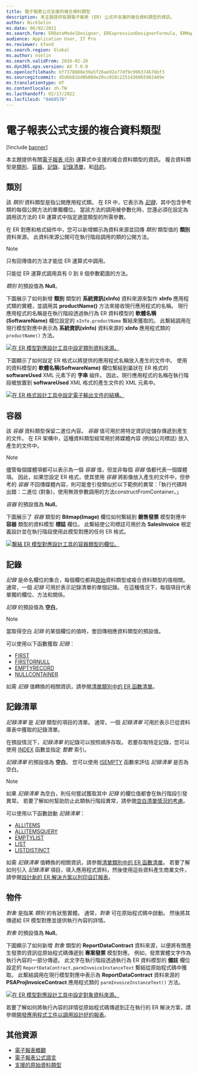 ```yaml
---
title: 電子報表公式支援的複合資料類型
description: 本主題提供有關電子報表 (ER) 公式中支援的複合資料類型的資訊。
author: NickSelin
ms.date: 06/02/2021
ms.search.form: ERDataModelDesigner, ERExpressionDesignerFormula, ERMappedFormatDesigner, ERModelMappingDesigner
audience: Application User, IT Pro
ms.reviewer: kfend
ms.search.region: Global
ms.author: nselin
ms.search.validFrom: 2016-02-28
ms.dyn365.ops.version: AX 7.0.0
ms.openlocfilehash: bf7178888e39a5f26ae92e77df9c996374b76bf3
ms.sourcegitcommit: d5d6b81bd8b08de20cc018c2251436065982489e
ms.translationtype: HT
ms.contentlocale: zh-TW
ms.lasthandoff: 02/17/2022
ms.locfileid: "8460576"
---
```

# <a name="supported-composite-data-types-for-electronic-reporting-formulas"></a>電子報表公式支援的複合資料類型

[!include [banner](../includes/banner.md)]

本主題提供有關[電子報表 (ER)](general-electronic-reporting.md) 運算式中支援的複合資料類型的資訊。 複合資料類型是[類別](#class)、[容器](#container)、[記錄](#record)、[記錄清單](#record-list)，和[目的](#object)。

## <a name="class"></a><a name="class"></a>類別

該 *類別* 資料類型是指公開應用程式類。 在 ER 中，它表示為 [*記錄*](#record)，其中包含參考類的每個公開方法的單獨欄位。 當該方法的調用被參數化時，您還必須在設定為調用該方法的 ER 運算式中指定適當類型的所需參數。

在 ER 對應和格式組件中，您可以新增顯示為資料來源並回傳 *類別* 類型值的 **類別** 資料來源。 此資料來源公開可在執行階段調用的類的公開方法。

> [!NOTE]
> 只有回傳值的方法才能從 ER 運算式中調用。
>
> 只能從 ER 運算式調用具有 0 到 8 個參數範圍的方法。

*類別* 的預設值為 **Null**。

下圖展示了如何新增 **類別** 類型的 **系統資訊(xInfo)** 資料來源來製作 **xInfo** 應用程式類的實體，並調用其 **productName()** 方法來接收現行應用程式的名稱。 現行應用程式的名稱是在執行階段透過執行為 ER 資料模型的 **軟體名稱(SoftwareName)** 欄位設定的 `xInfo.productName` 繫結來獲取的。 此繫結調用在現行模型對應中表示為 **系統資訊(xInfo)** 資料來源的 **xInfo** 應用程式類的 `productName()` 方法。

[![在 ER 模型對應設計工具中設定類別資料來源。](./media/er-formula-supported-data-types-composite-class1.gif)](./media/er-formula-supported-data-types-composite-class1.gif)

下圖顯示了如何設定 ER 格式以將提供的應用程式名稱放入產生的文件中。 使用的資料模型的 **軟體名稱(SoftwareName)** 欄位繫結到巢狀在 ER 格式的 **softwareUsed** XML 元素下的 **字串** 組件。 因此，現行應用程式的名稱在執行階段被放置到 **softwareUsed** XML 格式的產生文件的 XML 元素中。

[![在 ER 格式設計工具中設定電子輸出文件的結構。](./media/er-formula-supported-data-types-composite-class2.png)](./media/er-formula-supported-data-types-composite-class2.png)

## <a name="container"></a><a name="container"></a>容器

該 *容器* 資料類型保留二進位內容。 *容器* 值可用於將特定資訊從儲存傳遞到產生的文件。 在 ER 架構中，這種資料類型經常用於將媒體內容 (例如公司標誌) 放入產生的文件中。

> [!NOTE]
> 儘管每個媒體項都可以表示為一個 *容器* 值，但並非每個 *容器* 值都代表一個媒體項。 因此，如果您設定 ER 格式，使其使用 *容器* 將影像放入產生的文件中，但參考的 *容器* 不回傳媒體內容，則可能會引發類似於以下範例的異常：「執行代碼時出錯：二進位 (對象)，使用無效參數調用的方法constructFromContainer。」

*容器* 的預設值為 **Null**。

下圖展示了 *容器* 類型的 **Bitmap(Image)** 欄位如何繫結到 **銷售發票** 模型對應中 **容器** 類型的資料模型 **標誌** 欄位。 此繫結使公司標誌可用於為 **SalesInvoice** 根定義設計並在執行階段使用此模型對應的任何 ER 格式。

[![繫結 ER 模型對應設計工具的容器類型的欄位。](./media/er-formula-supported-data-types-composite-container.png)](./media/er-formula-supported-data-types-composite-container.png)

## <a name="record"></a><a name="record"></a>記錄

*記錄* 是命名欄位的集合，每個欄位都與[原始](er-formula-supported-data-types-primitive.md)資料類型或複合資料類型的值相關。 通常，一個 *記錄* 可用於表示記錄清單的單個記錄。 在這種情況下，每個項目代表單獨的欄位、方法和關係。

*記錄* 的預設值為 **空白**。

> [!NOTE]
> 當取得空白 *記錄* 的某個欄位的值時，會回傳相應資料類型的預設值。

可以使用以下函數獲取 *記錄*：

- [FIRST](er-functions-list-first.md)
- [FIRSTORNULL](er-functions-list-firstornull.md)
- [EMPTYRECORD](er-functions-record-emptyrecord.md)
- [NULLCONTAINER](er-functions-record-nullcontainer.md)

如需 *記錄* 值轉換的相關資訊，請參閱[清單類別中的 ER 函數清單](er-functions-category-list.md)。

## <a name="record-list"></a><a name="record-list"></a>記錄清單

*記錄清單* 是 *記錄* 類型的項目的清單。 通常，一個 *記錄清單* 可用於表示已從資料庫表中獲取的記錄清單。

在預設情況下，*記錄清單* 的記錄可以按照順序存取。 若要存取特定記錄，您可以使用 [INDEX](er-functions-list-index.md) 函數並指定 *整數* 索引。

*記錄清單* 的預設值為 **空白**。 您可以使用 [ISEMPTY](/er-functions-list-isempty.md) 函數來評估 *記錄清單* 是否為空白。

> [!NOTE]
> 如果 *記錄清單* 為空白，則任何嘗試獲取其中 *記錄* 的欄位值都會在執行階段引發異常。 若要了解如何幫助防止此類執行階段異常，請參閱[空白清單情況的考慮](er-components-inspections.md#i9)。

可以使用以下函數啟動 *記錄清單*：

- [ALLITEMS](er-functions-list-allitems.md)
- [ALLITEMSQUERY](er-functions-list-allitemsquery.md)
- [EMPTYLIST](er-functions-list-emptylist.md)
- [LIST](er-functions-list-list.md)
- [LISTDISTINCT](er-functions-list-listdistinct.md)

如需 *記錄清單* 值轉換的相關資訊，請參閱[清單類別中的 ER 函數清單](er-functions-category-list.md)。 若要了解如何引入 *記錄清單* 項目，填入應用程式資料，然後使用這些資料產生商業文件，請參閱[設計新的 ER 解決方案以列印自訂報表](er-quick-start1-new-solution.md)。

## <a name="object"></a><a name="object"></a>物件

*對象* 是指某 *類別* 的有狀態實體。 通常，*對象* 可在原始程式碼中啟動。 然後將其傳遞給 ER 模型對應並提供執行內容的詳情。

*對象* 的預設值為 **Null**。

下圖顯示了如何新增 *對象* 類型的 **ReportDataContract** 資料來源，以便將有關產生發票的資訊從原始程式碼傳遞到 **專案發票** 模型對應。 例如，發票實體文字作為執行內容的一部分傳遞。 此文字在執行階段透過執行為 ER 資料模型的 **備註** 欄位設定的 `ReportDataContract.parmInvoiceInstanceText` 繫結從原始程式碼中獲取。 此繫結調用在現行模型對應中表示為 **ReportDataContract** 資料來源的 **PSAProjInvoiceContract** 應用程式類的 `parmInvoiceInstanceText()` 方法。

[![在 ER 模型對應設計工具中設定對象資料來源。](./media/er-formula-supported-data-types-composite-object.gif)](./media/er-formula-supported-data-types-composite-object.gif)

若要了解如何將執行內容的詳情從原始程式碼傳遞到正在執行的 ER 解決方案，請參閱[開發應用程式工件以調用設計好的報表](er-quick-start1-new-solution.md#DevelopCustomCode)。

## <a name="additional-resources"></a>其他資源

- [電子報表概觀](general-electronic-reporting.md)
- [電子報表公式語言](er-formula-language.md)
- [支援的原始資料類型](er-formula-supported-data-types-primitive.md)

